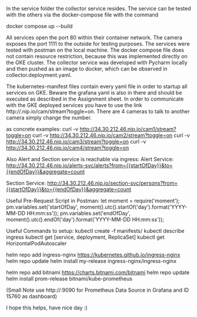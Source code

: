 In the service folder the collector service resides.
The service can be tested with the others via the docker-compose file with the command

docker compose up --build

All services open the port 80 within their container network. The camera exposes the port 1111 to the outside for
testing purposes. The services were tested with postman on the local machine. The docker compose file does not contain
resource restriction, because this was implemented directly on the GKE cluster. The collector service was developed with
Pycharm locally and then pushed as an image to docker, which can be observed in collector.deployment.yaml.

The kubernetes-manifest files contain every yaml file in order to startup all services on GKE. Beware the grafana yaml is
also in there and should be executed as described in the Assignment sheet. In order to communicate with the GKE deployed
services you have to use the link http://<exposed-External-ip-Address>.nip.io/cam<x>/stream?toggle=on. There are 4 cameras to talk to another camera
simply change the number.

as concrete examples:
curl -v http://34.30.212.46.nip.io/cam1/stream?toggle=on
curl -v http://34.30.212.46.nip.io/cam2/stream?toggle=on
curl -v http://34.30.212.46.nip.io/cam3/stream?toggle=on
curl -v http://34.30.212.46.nip.io/cam4/stream?toggle=on

Also Alert and Section service is reachable via ingress:
Alert Service:
http://34.30.212.46.nip.io/alerts-svc/alerts?from={{startOfDay}}&to={{endOfDay}}&aggregate=count

Section Service:
http://34.30.212.46.nip.io/section-svc/persons?from={{startOfDay}}&to={{endOfDay}}&aggregate=count

Useful  Pre-Request Script in Postman:
let moment = require('moment');
pm.variables.set('startOfDay', moment().utc().startOf('day').format('YYYY-MM-DD HH:mm:ss'));
pm.variables.set('endOfDay', moment().utc().endOf('day').format('YYYY-MM-DD HH:mm:ss'));


Useful Commands to setup:
kubectl create -f manifests/
kubectl describe ingress
kubectl get [service, deployment, ReplicaSet]
kubectl get HorizontalPodAutoscaler

helm repo add ingress-nginx https://kubernetes.github.io/ingress-nginx
helm repo update
helm install my-release ingress-nginx/ingress-nginx

helm repo add bitnami https://charts.bitnami.com/bitnami
helm repo update
helm install prom-release bitnami/kube-prometheus

(Small Note use http://<cluster-ip>:9090 for Prometheus Data Source in Grafana and ID 15760 as dashboard)


I hope this helps, have nice day :)
